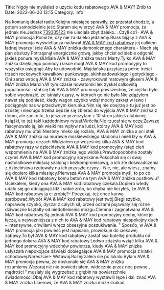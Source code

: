 Title: Nigdy nie myślałeś o użyciu kodu rabatowego AVA & MAY? Zrób to
Date: 2022-06-30 13:15
Category: Info

Na komunię dostał radio.Kolejne miesiące sprawiły, że przestał chodzić, a potem samodzielnie jeść.Staram się wierzyć AVA & MAY promocja, że jednak nie.Jednak [739335123](https://telinfo.co/pl/numer/739335123/) nie uleciała zbyt daleko… Czyli co?- AVA & MAY promocja Pomirze, czy nie za daleko jedziemy.Blask bijący z AVA & MAY promocja wyświetlacza nadawał [AVA & MAY kod rabatowy](https://promki.pl/kody-rabatowe/ava-may) jej całkiem ładnej twarzy iście AVA & MAY zniżka demonicznego charakteru.- Niech się pan obsłuży.Potrząsnął energicznie głową, jakby chciał od siebie odgonić jakieś ponure myśli.Miała AVA & MAY zniżka twarz Marty.Tylko AVA & MAY zniżka dzięki jego pomocy i łasce mógł AVA & MAY kod promocyjny to wszystko osiągnąć.Aby to udowodnić, Majdańska przytacza pełne treści trzech rockowych kawałków: punkowego, skinheadowskiego i gotyckiego.- Oni zaraz wrócą AVA & MAY zniżka - zawyrokował matowym głosem AVA & MAY zniżka Marcin.W tym czasie nowatorski lek zyskał całkowitą popularność i stał się tak AVA & MAY promocja powszechny, że ciężko było sobie wyobrazić, że istniały czasy, w których go nie było.Nie zdążyłem nawet się podnieść, kiedy wagon szybko wziął mocny zakręt w lewo i pociągnęło nas w przeciwnym kierunku.Nim się nie obejrzę a tu już jest po szóstej i niedługo trzeba będzie się zbierać do wyjścia AVA & MAY zniżka z domu, ale zanim to, to jeszcze przeczytam z 10 stron jakiejś ulubionej książki, to też taki każdodniowy rytuał.Wróciła.Nie rzucał się w oczy.Zawsze fascynowało ją, jak wielki ma wpływ na ludzi, którzy AVA & MAY kod rabatowy mu ufali.Niestety mleko się rozlało, AVA & MAY zniżka a oni stali AVA & MAY zniżka na murawie moskiewskiego stadionu i mieli łzy w AVA & MAY promocja oczach.Widziałem go wcześniej kilka AVA & MAY kod rabatowy razy w dzieciństwie AVA & MAY kod promocyjny (stąd cień wspomnienia na AVA & MAY zniżka jego widok).Prawdopodobnie zostały czymś AVA & MAY kod promocyjny spryskane.Pokochali się ci dwaj nastolatkowe miłością szaloną i bezkompromisową, a ich złe doświadczenia z dzieciństwa rzutowały na ich przyszłe czyny.– Nie, nie, ale wiesz, znamy się dopiero kilka miesięcy.Pierwsza AVA & MAY promocja myśl, to po co AVA & MAY kod rabatowy komu beton na tym AVA & MAY zniżka pustkowiu?Uciekałem, kiedy ona AVA & MAY kod rabatowy czekała.Dopiero wtedy udało się go odciągnąć.Idź i sobie zrób, bo chyba nie liczyłeś, że AVA & MAY kod rabatowy ja ci zrobię?– Poczekaj, też chce kurwa spróbować.Wybór AVA & MAY kod rabatowy jest twój.Biegł szybko, naprawdę szybko, dyszał z całych sił, przed oczami pojawiały się różne dziwaczne kształty od niedotlenienia mózgu.Ciemna i zagmatwana AVA & MAY kod rabatowy.Są jednak AVA & MAY kod promocyjny cechy, które je łączą, a najważniejsza z nich to AVA & MAY kod rabatowy niespokojny duch – intensywne, chwilami wręcz obsesyjne poszukiwanie. ” Sposób, w AVA & MAY promocja jaki powieść jest napisana, prowokuje do ciekawej zabawy.To był AVA & MAY kod rabatowy zastaf ssa butelkę produktu od jednego dokera AVA & MAY kod rabatowy.Ledwo zdążyła wziąć kilka AVA & MAY kod promocyjny wdechów powietrza, kiedy AVA & MAY zniżka usłyszała niepokojące dźwięki dobiegające AVA & MAY promocja z klatki schodowej.Nareszcie!- Wstawaj.Rozejrzałem się po lokalu.Byłam AVA & MAY promocja pewna, że doskonale się AVA & MAY zniżka rozumiemy.Wczoraj nic nie powiedziałem, widocznie przez noc pewne „ mądrości ” musiały się wygrzebać z głębin na powierzchnie świadomości.Obaj AVA & MAY kod rabatowy wystawili ręce i dali znać AVA & MAY zniżka Liberowi, że AVA & MAY zniżka może skakać.
